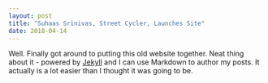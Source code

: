 ```yaml
---
layout: post
title: "Suhaas Srinivas, Street Cycler, Launches Site"
date: 2018-04-14
---
```


Well. Finally got around to putting this old website together. Neat thing about it - powered by [Jekyll](http://jekyllrb.com) and I can use Markdown to author my posts. It actually is a lot easier than I thought it was going to be.
